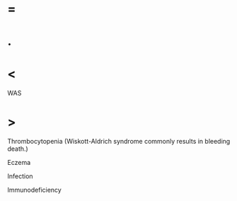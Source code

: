 # =

# .

# <

WAS

# >

Thrombocytopenia (Wiskott-Aldrich syndrome commonly results in bleeding death.)

Eczema

Infection

Immunodeficiency
